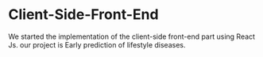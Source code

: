 # Client-Side-Front-End
We started the implementation of the client-side front-end part using React Js. our project is Early prediction of lifestyle diseases.
